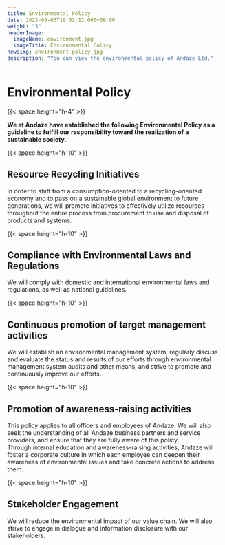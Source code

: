 ```yaml
---
title: Environmental Policy
date: 2022-05-03T19:02:12.000+09:00
weight: "3"
headerImage:
  imageName: environment.jpg
  imageTitle: Environmental Policy
newsimg: environment-policy.jpg
description: "You can view the environmental policy of Andaze Ltd."
---
```

# Environmental Policy

{{< space height="h-4" >}}

**We at Andaze have established the following Environmental Policy as a guideline to fulfill our responsibility toward the realization of a sustainable society.**

{{< space height="h-10" >}}

## Resource Recycling Initiatives

In order to shift from a consumption-oriented to a recycling-oriented economy and to pass on a sustainable global environment to future generations, we will promote initiatives to effectively utilize resources throughout the entire process from procurement to use and disposal of products and systems.

{{< space height="h-10" >}}

## Compliance with Environmental Laws and Regulations

We will comply with domestic and international environmental laws and regulations, as well as national guidelines.

{{< space height="h-10" >}}

## Continuous promotion of target management activities

We will establish an environmental management system, regularly discuss and evaluate the status and results of our efforts through environmental management system audits and other means, and strive to promote and continuously improve our efforts.

{{< space height="h-10" >}}

## Promotion of awareness-raising activities

This policy applies to all officers and employees of Andaze. We will also seek the understanding of all Andaze business partners and service providers, and ensure that they are fully aware of this policy.  
Through internal education and awareness-raising activities, Andaze will foster a corporate culture in which each employee can deepen their awareness of environmental issues and take concrete actions to address them.

{{< space height="h-10" >}}

## Stakeholder Engagement

We will reduce the environmental impact of our value chain. We will also strive to engage in dialogue and information disclosure with our stakeholders.